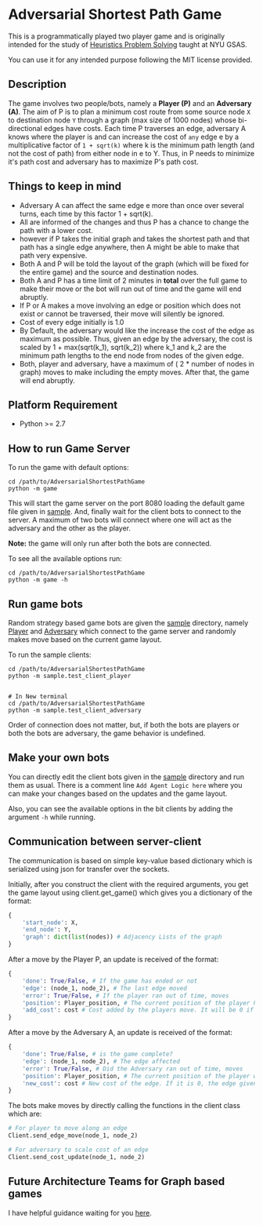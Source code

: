 # Adversarial Shortest Path Game

This is a programmatically played two player game and is 
originally intended for the study of 
[Heuristics Problem Solving](http://cs.nyu.edu/courses/fall17/CSCI-GA.2965-001/)
taught at NYU GSAS.

You can use it for any intended purpose following the 
MIT license provided.

## Description

The game involves two people/bots, namely a **Player (P)** and 
an **Adversary (A)**. The aim of P is to plan a minimum cost 
route from some source node `X` to destination node `Y` through a 
graph (max size of 1000 nodes) whose bi-directional edges have 
costs. Each time P traverses an edge, adversary A knows 
where the player is and can increase the cost of 
`any` edge e by a multiplicative factor of ``1 + sqrt(k)`` 
where k is the minimum path length (and not the cost of path) 
from either node in e to Y. Thus, in P needs to minimize it's
path cost and adversary has to maximize P's path cost.

## Things to keep in mind
- Adversary A can affect the same edge e more than once 
over several turns, each time by this factor 1 + sqrt(k). 
- All are informed of the changes and thus P has a 
chance to change the path with a lower cost.
- however if P takes the initial graph and takes the 
shortest path and that path has a single edge anywhere, 
then A might be able to make that path very expensive.
- Both A and P will be told the layout of the graph 
(which will be fixed for the entire game) 
and the source and destination nodes.
- Both A and P has a time limit of 2 minutes in **total** 
over the full game to make their move or the 
bot will run out of time and the game will end abruptly.
- If P or A makes a move involving an edge or position which
does not exist or cannot be traversed, their move will silently be ignored.
- Cost of every edge initially is 1.0
- By Default, the adversary would like the increase the cost
of the edge as maximum as possible. Thus, given an edge by the
adversary, the cost is scaled by 1 + max(sqrt(k_1), sqrt(k_2)) 
where k_1 and k_2 are the minimum path lengths to the end node
from nodes of the given edge.
- Both, player and adversary, have a maximum of ( 2 * number of nodes in
graph) moves to make including the empty moves. 
After that, the game will end abruptly.

## Platform Requirement
- Python >= 2.7

## How to run Game Server
To run the game with default options:
```commandline
cd /path/to/AdversarialShortestPathGame
python -m game
```
This will start the game server on the port 8080 loading
the default game file given in [sample](sample/advshort.txt).
And, finally wait for the client bots to connect to the 
server. A maximum of two bots will connect where one will
act as the adversary and the other as the player.

**Note:** the game will only run after both the bots are
connected.

To see all the available options run:
```commandline
cd /path/to/AdversarialShortestPathGame
python -m game -h
```

## Run game bots
Random strategy based game bots are given the [sample](sample)
directory, namely [Player](sample/test_client_player.py) and
[Adversary](sample/test_client_adversary.py) which connect
to the game server and randomly makes move based on the 
current game layout.

To run the sample clients:
```commandline
cd /path/to/AdversarialShortestPathGame
python -m sample.test_client_player


# In New terminal
cd /path/to/AdversarialShortestPathGame
python -m sample.test_client_adversary
```
Order of connection does not matter, but, if both the bots are 
players or both the bots are adversary, the game behavior is 
undefined.

## Make your own bots
You can directly edit the client bots given in the 
[sample](sample) directory and run them as usual. There
is a comment line `Add Agent Logic here` where you can make 
your changes based on the updates and the game layout.

Also, you can see the available options in the bit clients
by adding the argument `-h` while running.

## Communication between server-client
The communication is based on simple key-value based 
dictionary which is serialized using json for 
transfer over the sockets.

Initially, after you construct the client with the required
arguments, you get the game layout using client.get_game()
which gives you a dictionary of the format:
```python
{
    'start_node': X,
    'end_node': Y,
    'graph': dict(list(nodes)) # Adjacency Lists of the graph
}
```

After a move by the Player P, an update is received of the
format:
```python
{
    'done': True/False, # If the game has ended or not
    'edge': (node_1, node_2), # The last edge moved
    'error': True/False, # If the player ran out of time, moves
    'position': Player_position, # The current position of the player P
    'add_cost': cost # Cost added by the players move. It will be 0 if the player didn't move any edge
}
```

After a move by the Adversary A, an update is received of the
format:
```python
{
    'done': True/False, # is the game complete?
    'edge': (node_1, node_2), # The edge affected
    'error': True/False, # Did the Adversary ran out of time, moves
    'position': Player_position, # The current position of the player which is obviously unchanged from the last update
    'new_cost': cost # New cost of the edge. If it is 0, the edge given doesn't exist
}
```

The bots make moves by directly calling the functions in the client
class which are:
```python
# For player to move along an edge
Client.send_edge_move(node_1, node_2)

# For adversary to scale cost of an edge
Client.send_cost_update(node_1, node_2)
```

## Future Architecture Teams for Graph based games
I have helpful guidance waiting for you [here](GraphBasedGamesArchitecture.md).
